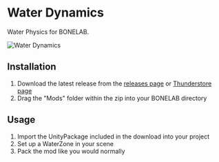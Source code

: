 # Water Dynamics
Water Physics for BONELAB.

![Water Dynamics](https://cdn.weatherelectric.xyz/assets/bonelab/waterdynamics/waterdynamics.gif)

## Installation
1. Download the latest release from the [releases page]() or [Thunderstore page]()
2. Drag the "Mods" folder within the zip into your BONELAB directory

## Usage
1. Import the UnityPackage included in the download into your project
2. Set up a WaterZone in your scene
3. Pack the mod like you would normally